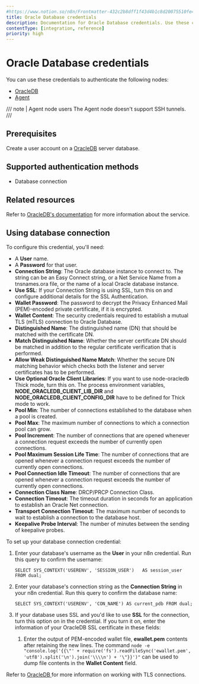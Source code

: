 ```yaml
---
#https://www.notion.so/n8n/Frontmatter-432c2b8dff1f43d4b1c8d20075510fe4
title: Oracle Database credentials
description: Documentation for Oracle Database credentials. Use these credentials to authenticate Oracle Database in n8n, a workflow automation platform.
contentType: [integration, reference]
priority: high
---
```


# Oracle Database credentials

You can use these credentials to authenticate the following nodes:

- [OracleDB](/../app-nodes/n8n-nodes-base.oracledb/index.md)
- [Agent](/../cluster-nodes/root-nodes/n8n-nodes-langchain.agent/index.md)

/// note | Agent node users
The Agent node doesn't support SSH tunnels.
///

## Prerequisites

Create a user account on a [OracleDB](https://docs.oracle.com/en/database/oracle/oracle-database/23/sqlrf/CREATE-USER.html) server database.

## Supported authentication methods

- Database connection

## Related resources

Refer to [OracleDB's documentation](https://node-oracledb.readthedocs.io/en/latest/) for more information about the service.

## Using database connection

To configure this credential, you'll need:

- A **User** name.
- A **Password** for that user.
- **Connection String**: The Oracle database instance to connect to. The string can be an Easy Connect string, or a Net Service Name from a tnsnames.ora file, or the name of a local Oracle database instance.
- **Use SSL**: If your Connection String is using SSL, turn this on and configure additional details for the SSL Authentication.
- **Wallet Password**: The password to decrypt the Privacy Enhanced Mail (PEM)-encoded private certificate, if it is encrypted.
- **Wallet Content**: The security credentials required to establish a mutual TLS (mTLS) connection to Oracle Database.
- **Distinguished Name**: The distinguished name (DN) that should be matched with the certificate DN.
- **Match Distinguished Name**: Whether the server certificate DN should be matched in addition to the regular certificate verification that is performed.
- **Allow Weak Distinguished Name Match**: Whether the secure DN matching behavior which checks both the listener and server certificates has to be performed.
- **Use Optional Oracle Client Libraries**: If you want to use node-oracledb Thick mode, turn this on. The process environment variables, **NODE_ORACLEDB_CLIENT_LIB_DIR** and **NODE_ORACLEDB_CLIENT_CONFIG_DIR** have to be defined for Thick mode to work.
- **Pool Min**: The number of connections established to the database when a pool is created.
- **Pool Max**: The maximum number of connections to which a connection pool can grow.
- **Pool Increment**: The number of connections that are opened whenever a connection request exceeds the number of currently open connections.
- **Pool Maximum Session Life Time**: The number of connections that are opened whenever a connection request exceeds the number of currently open connections.
- **Pool Connection Idle Timeout**: The number of connections that are opened whenever a connection request exceeds the number of currently open connections.
- **Connection Class Name**: DRCP/PRCP Connection Class.
- **Connection Timeout**: The timeout duration in seconds for an application to establish an Oracle Net connection.
- **Transport Connection Timeout**: The maximum number of seconds to wait to establish a connection to the database host.
- **Keepalive Probe Interval**: The number of minutes between the sending of keepalive probes.


To set up your database connection credential:

1. Enter your database's username as the **User** in your n8n credential. Run this query to confirm the username:

    ```
    SELECT SYS_CONTEXT('USERENV', 'SESSION_USER')   AS session_user FROM dual;
    ```

2. Enter your database's connection string as the **Connection String** in your n8n credential. Run this query to confirm the database name:

    ```
    SELECT SYS_CONTEXT('USERENV', 'CON_NAME') AS current_pdb FROM dual;
    ```

3. If your database uses SSL and you'd like to use **SSL** for the connection, turn this option on in the credential. If you turn it on, enter the information of your OracleDB SSL certificate in these fields:
    1. Enter the output of PEM-encoded wallet file, **ewallet.pem** contents after retaining the new lines. The command `node -e "console.log('{{\"' + require('fs').readFileSync('ewallet.pem', 'utf8').split('\n').join('\\\\n') + '\"}}')"` can be used to dump file contents in the **Wallet Content** field.

Refer to [OracleDB ](https://node-oracledb.readthedocs.io/en/latest/user_guide/connection_handling.html#mutual-tls-connections-to-oracle-cloud-autonomous-database) for more information on working with TLS connections.
